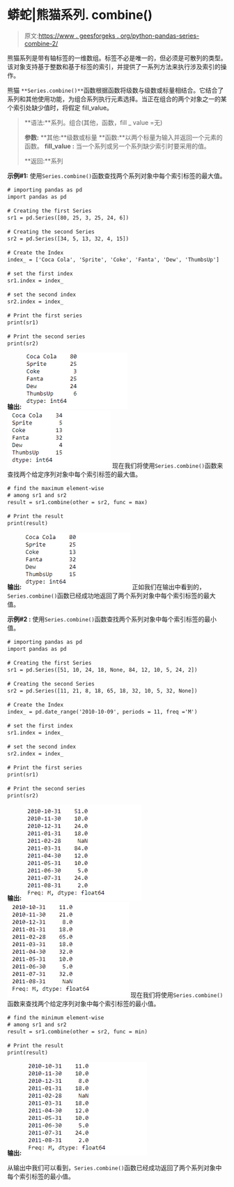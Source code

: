 # 蟒蛇|熊猫系列. combine()

> 原文:[https://www . geesforgeks . org/python-pandas-series-combine-2/](https://www.geeksforgeeks.org/python-pandas-series-combine-2/)

熊猫系列是带有轴标签的一维数组。标签不必是唯一的，但必须是可散列的类型。该对象支持基于整数和基于标签的索引，并提供了一系列方法来执行涉及索引的操作。

熊猫 `**Series.combine()**`函数根据函数将级数与级数或标量相结合。它结合了系列和其他使用功能，为组合系列执行元素选择。当正在组合的两个对象之一的某个索引处缺少值时，将假定 fill_value。

> **语法:**系列。组合(其他，函数，fill _ value =无)
> 
> **参数:**
> **其他:**级数或标量
> **函数:**以两个标量为输入并返回一个元素的函数。
> **fill_value :** 当一个系列或另一个系列缺少索引时要采用的值。
> 
> **返回:**系列

**示例#1:** 使用`Series.combine()`函数查找两个系列对象中每个索引标签的最大值。

```
# importing pandas as pd
import pandas as pd

# Creating the first Series
sr1 = pd.Series([80, 25, 3, 25, 24, 6])

# Creating the second Series
sr2 = pd.Series([34, 5, 13, 32, 4, 15])

# Create the Index
index_ = ['Coca Cola', 'Sprite', 'Coke', 'Fanta', 'Dew', 'ThumbsUp']

# set the first index
sr1.index = index_

# set the second index
sr2.index = index_

# Print the first series
print(sr1)

# Print the second series
print(sr2)
```

**输出:**
![](img/106ef1493646a7192f479e267f23abf9.png)
![](img/7f8d90ca4a85691bd7ad3411d62820c4.png)
现在我们将使用`Series.combine()`函数来查找两个给定序列对象中每个索引标签的最大值。

```
# find the maximum element-wise
# among sr1 and sr2
result = sr1.combine(other = sr2, func = max)

# Print the result
print(result)
```

**输出:**
![](img/09916315c3e3deb643024a81c77a0e3c.png)
正如我们在输出中看到的，`Series.combine()`函数已经成功地返回了两个系列对象中每个索引标签的最大值。

**示例#2 :** 使用`Series.combine()`函数查找两个系列对象中每个索引标签的最小值。

```
# importing pandas as pd
import pandas as pd

# Creating the first Series
sr1 = pd.Series([51, 10, 24, 18, None, 84, 12, 10, 5, 24, 2])

# Creating the second Series
sr2 = pd.Series([11, 21, 8, 18, 65, 18, 32, 10, 5, 32, None])

# Create the Index
index_ = pd.date_range('2010-10-09', periods = 11, freq ='M')

# set the first index
sr1.index = index_

# set the second index
sr2.index = index_

# Print the first series
print(sr1)

# Print the second series
print(sr2)
```

**输出:**
![](img/fcd5999182d21f664c29157d885294ca.png)
![](img/31b3a6fef393c67085d4eefad5a93b75.png)
现在我们将使用`Series.combine()`函数来查找两个给定序列对象中每个索引标签的最小值。

```
# find the minimum element-wise
# among sr1 and sr2
result = sr1.combine(other = sr2, func = min)

# Print the result
print(result)
```

**输出:**
![](img/53973e8d1bf7c180167fe7a5d294c274.png)

从输出中我们可以看到，`Series.combine()`函数已经成功返回了两个系列对象中每个索引标签的最小值。